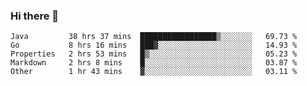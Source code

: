 ### Hi there 👋

<!--
**yeya24/yeya24** is a ✨ _special_ ✨ repository because its `README.md` (this file) appears on your GitHub profile.

Here are some ideas to get you started:

- 🔭 I’m currently working on ...
- 🌱 I’m currently learning ...
- 👯 I’m looking to collaborate on ...
- 🤔 I’m looking for help with ...
- 💬 Ask me about ...
- 📫 How to reach me: ...
- 😄 Pronouns: ...
- ⚡ Fun fact: ...
-->

<!--START_SECTION:waka-->
```text
Java         38 hrs 37 mins  █████████████████▒░░░░░░░   69.73 % 
Go           8 hrs 16 mins   ███▓░░░░░░░░░░░░░░░░░░░░░   14.93 % 
Properties   2 hrs 53 mins   █▒░░░░░░░░░░░░░░░░░░░░░░░   05.23 % 
Markdown     2 hrs 8 mins    █░░░░░░░░░░░░░░░░░░░░░░░░   03.87 % 
Other        1 hr 43 mins    ▓░░░░░░░░░░░░░░░░░░░░░░░░   03.11 % 
```
<!--END_SECTION:waka-->
